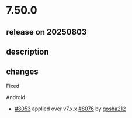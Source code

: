 # 7.50.0

## release on 20250803
## description
## changes
Fixed

Android

* <a class="issue-link js-issue-link" data-error-text="Failed to load title" data-id="3156224169" data-permission-text="Title is private" data-url="https://github.com/wix/react-native-navigation/issues/8053" data-hovercard-type="pull_request" data-hovercard-url="/wix/react-native-navigation/pull/8053/hovercard" href="https://github.com/wix/react-native-navigation/pull/8053">#8053</a> applied over v7.x.x <a href="https://github.com/wix/react-native-navigation/pull/8076" data-hovercard-type="pull_request" data-hovercard-url="/wix/react-native-navigation/pull/8076/hovercard">#8076</a> by <a href="https://github.com/gosha212">gosha212</a>

